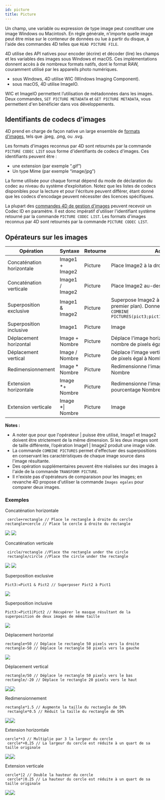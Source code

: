 ```yaml
---
id: picture
title: Picture
---
```


Un champ, une variable ou expression de type image peut constituer une image Windows ou Macintosh. En règle générale, n'importe quelle image peut être mise sur le conteneur de données ou lue à partir du disque, à l'aide des commandes 4D telles que `READ PICTURE FILE`.

4D utilise des API natives pour encoder (écrire) et décoder (lire) les champs et les variables des images sous Windows et macOS. Ces implémentations donnent accès à de nombreux formats natifs, dont le format RAW, couramment utilisé par les appareils photo numériques.

*   sous Windows, 4D utilise WIC (Windows Imaging Component).
*   sous macOS, 4D utilise ImageIO.

WIC et ImageIO permettent l’utilisation de métadonnées dans les images. Deux commandes, `SET PICTURE METADATA` et `GET PICTURE METADATA`, vous permettent d'en bénéficier dans vos développements.

## Identifiants de codecs d'images

4D prend en charge de façon native un large ensemble de [formats d'images](FormEditor/pictures.md#formats-natifs-pris-en-charge), tels que .jpeg, .png, ou .svg.

Les formats d'images reconnus par 4D sont retournés par la commande `PICTURE CODEC LIST` sous forme d'identifiants de codecs d'images.  Ces identifiants peuvent être :

*   une extension (par exemple “.gif”)
*   Un type Mime (par exemple “image/jpg”)

La forme utilisée pour chaque format dépend du mode de déclaration du codec au niveau du système d’exploitation. Notez que les listes de codecs disponibles pour la lecture et pour l'écriture peuvent différer, étant donné que les codecs d'encodage peuvent nécessiter des licences spécifiques.

La plupart des [commandes 4D de gestion d'images](https://doc.4d.com/4Dv18/4D/18/Pictures.201-4504337.en.html) peuvent recevoir un Codec ID en paramètre. Il est donc impératif d'utiliser l'identifiant système retourné par la commande `PICTURE CODEC LIST`. Les formats d'images reconnus par 4D sont retournés par la commande `PICTURE CODEC LIST`.



## Opérateurs sur les images

| Opération                 | Syntaxe              | Retourne | Action                                                                                                                                                                              |
| ------------------------- | -------------------- | -------- | ----------------------------------------------------------------------------------------------------------------------------------------------------------------------------------- |
| Concaténation horizontale | Image1 + Image2      | Picture  | Place Image2 à la droite d'Image1                                                                                                                                                   |
| Concaténation verticale   | Image1 / Image2      | Picture  | Place Image2 au-dessous d'Image1                                                                                                                                                    |
| Superposition exclusive   | Image1 & Image2      | Picture  | Superpose Image2 à Image1 (Image2 est au premier plan). Donne le même résultat que `COMBINE PICTURES(pict3;pict1;Superposition;pict2)`                                              |
| Superposition inclusive   | Image1               | Picture  | Image    | Superpose Image2 à Image1 et retourne le masque résultant si les deux images sont de même taille. Donne le même résultat que `$equal:=Equal pictures(Pict1;Pict2;Pict3)` |
| Déplacement horizontal    | Image + Nombre       | Picture  | Déplace l'image horizontalement d'un nombre de pixels égal à Nombre                                                                                                                 |
| Déplacement vertical      | Image / Nombre       | Picture  | Déplace l'image verticalement d'un nombre de pixels égal à Nombre                                                                                                                   |
| Redimensionnement         | Image * Nombre       | Picture  | Redimensionne l'image au pourcentage Nombre                                                                                                                                         |
| Extension horizontale     | Image *+ Nombre      | Picture  | Redimensionne l'image horizontalement au pourcentage Nombre                                                                                                                         |
| Extension verticale       | Image *&#124; Nombre | Picture  | Image    | Redimensionne l'image verticalement au pourcentage Nombre                                                                                                                |

**Notes :**

- A noter que pour que l'opérateur | puisse être utilisé, Image1 et Image2 doivent être strictement de la même dimension. Si les deux images sont de taille différente, l’opération Image1 | Image2 produit une image vide.
- La commande `COMBINE PICTURES` permet d'effectuer des superpositions en conservant les caractéristiques de chaque image source dans l'image résultante.
- Des opération supplémentaires peuvent être réalisées sur des images à l'aide de la commande `TRANSFORM PICTURE`.
- Il n'existe pas d'opérateurs de comparaison pour les images; en revanche 4D propose d'utiliser la commande `Images egales` pour comparer deux images.


### Exemples

Concaténation horizontale
```4d
 cercle+rectangle // Place le rectangle à droite du cercle
rectangle+cercle // Place le cercle à droite du rectangle
```
![](../assets/en/Concepts/concatHor.en.png) ![](../assets/en/Concepts/concatHor2.en.png)

Concaténation verticale
```4d
 circle/rectangle //Place the rectangle under the circle
 rectangle/circle //Place the circle under the rectangle
```
![](../assets/en/Concepts/concatVer.en.png) ![](../assets/en/Concepts/concatVer2.en.png)

Superposition exclusive
```4d
Pict3:=Pict1 & Pict2 // Superposer Pict2 à Pict1
```
![](../assets/en/Concepts/superimpoExc.fr.png)

Superposition inclusive
```4d
Pict3:=Pict1|Pict2 // Récupérer le masque résultant de la superposition de deux images de même taille
```
![](../assets/en/Concepts/superimpoInc.fr.png)

Déplacement horizontal
```4d
rectangle+50 // Déplace le rectangle 50 pixels vers la droite
rectangle-50 // Déplace le rectangle 50 pixels vers la gauche
```
![](../assets/en/Concepts/hormove.en.png)

Déplacement vertical

```4d
rectangle/50 // Déplace le rectangle 50 pixels vers le bas
rectangle/-20 // Déplace le rectangle 20 pixels vers le haut
```
![](../assets/en/Concepts/vertmove.en.png)![](../assets/en/Concepts/vertmove2.en.png)

Redimensionnement

```4d
rectangle*1.5 // Augmente la taille du rectangle de 50%
 rectangle*0.5 // Réduit la taille du rectangle de 50%
```
![](../assets/en/Concepts/resize.en.png)![](../assets/en/Concepts/resisze2.en.png)

Extension horizontale

```4d
cercle*+3 // Multiplie par 3 la largeur du cercle
 cercle*+0,25 // La largeur du cercle est réduite à un quart de sa taille originale
```

![](../assets/en/Concepts/Horscaling.en.png)![](../assets/en/Concepts/Horscaling2.en.png)

Extension verticale

```4d
cercle*|2 // Double la hauteur du cercle
 cercle*|0.25 // La hauteur du cercle est réduite à un quart de sa taille originale
```

![](../assets/en/Concepts/vertscaling.en.png)![](../assets/en/Concepts/veticalscaling2.en.png)
